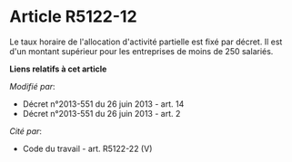 # Article R5122-12

Le taux horaire de l'allocation d'activité partielle est fixé par décret. Il est d'un montant supérieur pour les entreprises
de moins de 250 salariés.

**Liens relatifs à cet article**

_Modifié par_:

  - Décret n°2013-551 du 26 juin 2013 - art. 14
  - Décret n°2013-551 du 26 juin 2013 - art. 2

_Cité par_:

  - Code du travail - art. R5122-22 (V)
